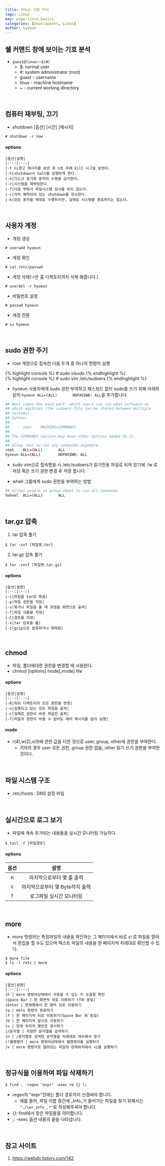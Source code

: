 ```yaml
---
title: 리눅스 기본 지식
tags: Linux
key: page-linux_basics
categories: [Development, Linux]
author: hyoeun
---
```

## 쉘 커맨드 창에 보이는 기호 분석
* ```guest@linux:~$(#)``` 
  * $: normal user
  * #: system administrator (root) 
  * guest - username
  * linux - machine hostname
  * ~ - current working directory
<br>

## 컴퓨터 재부팅, 끄기
* shutdown [옵션] [시간] [메시지]
```console
# shutdown -r now
```
#### options

    |옵션|설명|
    |:--:|:--:|
    |-t n|경고 메시지를 보낸 후 n초 후에 kill 시그널 보낸다.
    |-h|shutdown시 halt를 실행하게 한다.
    |-n|디스크 동기화 동작의 수행을 금지한다.
    |-r|시스템을 재부팅한다.
    |-f|다음 부팅시 파일시스템 검사를 하지 않는다.
    |-c|이미 예약되어 있는 shutdown를 취소한다.
    |-k|모든 동작을 제대로 수행하지만, 실제로 시스템을 종료하지는 않는다.

<br>

## 사용자 계정
* 계정 생성
```console
# useradd hyoeun
```
* 계정 확인
```console
# cat /etc/passwd
```
* 계정 삭제(-r은 홈 디렉토리까지 삭제 해줍니다.)
```console
# userdel -r hyoeun 
```
* 비밀번호 설정
```console
# passwd hyoeun
```
* 계정 전환
```console
# su hyoeun
```

<br>

## sudo 권한 주기
* root 계정으로 접속한 다음 두개 중 하나의 명령어 실행

<div class="grid">
  <div class="cell cell--1"></div>
  <div class="cell cell--4">
{% highlight console %}
# sudo visudo
{% endhighlight %}
  </div>
  <div class="cell cell--1"></div>
  <div class="cell cell--4">
{% highlight console %}
# sudo vim /etc/sudoers
{% endhighlight %}
  </div>
  <div class="cell cell--2"></div>
</div>

* hyoeun 사용자에게 sudo 권한 부여하고 패스워드 없이 sudo를 쓰기 위해 아래와 같이 ```hyoeun ALL=(ALL)       NOPASSWD: ALL```을 추가합니다. 
```bash
## Next comes the main part: which users can run what software on
## which machines (the sudoers file can be shared between multiple
## systems).
## Syntax:
##
##      user    MACHINE=COMMANDS
##
## The COMMANDS section may have other options added to it.
##
## Allow root to run any commands anywhere
root    ALL=(ALL)       ALL
hyoeun ALL=(ALL)        NOPASSWD: ALL
```
  * sudo vim으로 접속했을 시 /etc/sudoers가 읽기전용 파일로 되어 있기에 :!w 로 저장 혹은 쓰기 권한 변경 후 저장 합니다.

* whell 그룹에게 sudo 권한을 부여하는 방법
```bash
## Allows people in group wheel to run all commands
%wheel  ALL=(ALL)       ALL
```

<br>

## tar.gz 압축
1. tar 압축 풀기
```console
$ tar -xvf [파일명.tar]
```
2. tar.gz 압축 풀기
```console
$ tar -zxvf [파일명.tar.gz]
```
#### options

    |옵션|설명|
    |:--:|:--:|
    |-c|파일을 tar로 묶음|
    |-p|파일 권한을 저장|
    |-v|묶거나 파일을 풀 때 과정을 화면으로 출력|
    |-f|파일 이름을 지정|
    |-C|경로를 지정|
    |-x|tar 압축을 풂|
    |-z|gzip으로 압축하거나 해제함|

<br>

## chmod
* 파일, 폴더에대한 권한을 변경할 때 사용한다.
* chmod [options] mode[,mode] file
#### options

    |옵션|설명|
    |:--:|:--:|
    |-R|하위 디렉토리의 모든 권한을 변경|
    |-v|실행되고 있는 모든 파일을 출력|
    |-c|실제로 권한이 바뀐 파일만 출력|
    |-f|파일의 권한이 바뀔 수 없어도 에러 메시지를 없이 실행|

  #### mode
  
  * r(4),w(2),x(1)에 관한 값을 더한 것으로 user, group, other에 권한을 부여한다.
    * 705의 경우 user 모든 권한, group 권한 없음, other 읽기 쓰기 권한을 부여한 것이다.

<br>

## 파일 시스템 구조
* /etc/hosts : DNS 설정 파일

<br>

## 실시간으로 로그 보기
* 파일에 계속 추가되는 내용들을 실시간 모니터링 가능하다.
```console
$ tail -f [파일경로]
```
#### options

  |옵션|설명|
  |:--:|:--:|
  |n | 마지막으로부터 몇 줄 출력
  |c | 마지막으로부터 몇 Byte까지 출력
  |f | 로그파일 실시간 모니터링 

<br>

## more
* more 명령어는 특정파일의 내용을 확인하는 그 페이지에서 바로 vi 로 파일을 열어서 편집을 할 수도 있으며 텍스트 파일의 내용을 한 페이지씩 차례대로 확인할 수 있다.
``` console
$ more file
$ ls -l /etc | more
```
#### options

    |옵션|설명|
    |:--:|:--:|
    |h | more 명령어상태에서 사용할 수 있는 키 도움말 확인
    |Space Bar | 한 화면씩 뒤로 이동하기 (f와 동일)
    |Enter | 현재행에서 한 행씩 뒤로 이동하기
    |q | more 명령어 종료하기
    |f | 한 페이지씩 뒤로 이동하기(Space Bar 와 동일)
    |b | 한 페이지씩 앞으로 이동하기
    |= | 현재 위치의 행번호 표시하기
    |/문자열 | 지정한 문자열을 검색하기
    |n | /문자열로 검색한 문자열을 차례대로 계속해서 찾기
    |!쉘명령어 | more 명령어상태에서 쉘명령어를 실행하기
    |v | more 명령어로 열려있는 파일의 현재위치에서 vi를 실행하기

<br>

## 정규식을 이용하여 파일 삭제하기

``` console
$ find . -regex "expr" -exec rm {} \;
```
* regex의 "expr"안에는 폴더 경로까지 신경써야 합니다.
  * 예를 들어, 파일 이름 중간에 _Info_가 들어가는 파일을 찾기 위해서는 ```"./\w+_info_.*"```로 작성해주셔야 합니다.
* {}: find에서 찾은 파일들을 의미합니다.
* \;: -exec 옵션 내용의 끝을 나타냅니다.

<br>

## 참고 사이트

1. https://webdir.tistory.com/142